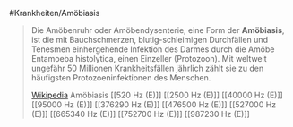 #Krankheiten/Amöbiasis
> Die Amöbenruhr oder Amöbendysenterie, eine Form der **Amöbiasis**, ist die mit Bauchschmerzen, blutig-schleimigen Durchfällen und Tenesmen einhergehende Infektion des Darmes durch die Amöbe Entamoeba histolytica, einen Einzeller (Protozoon). Mit weltweit ungefähr 50 Millionen Krankheitsfällen jährlich zählt sie zu den häufigsten Protozoeninfektionen des Menschen.
>
> [Wikipedia](https://de.wikipedia.org/wiki/Am%C3%B6benruhr)
Amöbiasis
[[520 Hz (E)]]
[[2500 Hz (E)]]
[[40000 Hz (E)]]
[[95000 Hz (E)]]
[[376290 Hz (E)]]
[[476500 Hz (E)]]
[[527000 Hz (E)]]
[[665340 Hz (E)]]
[[752700 Hz (E)]]
[[987230 Hz (E)]]